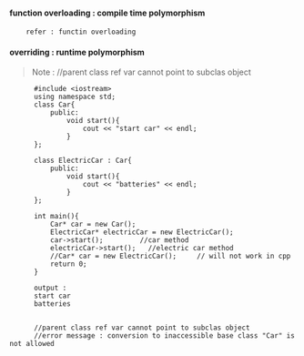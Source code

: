 #### function overloading : compile time polymorphism
        refer : functin overloading

#### overriding : runtime polymorphism


> Note : //parent class ref var cannot point to subclas object


          #include <iostream>
          using namespace std;
          class Car{
              public:
                  void start(){
                      cout << "start car" << endl;
                  }
          };
          
          class ElectricCar : Car{
              public:
                  void start(){
                      cout << "batteries" << endl;
                  }
          };

          int main(){
              Car* car = new Car();
              ElectricCar* electricCar = new ElectricCar();
              car->start();         //car method
              electricCar->start();   //electric car method
              //Car* car = new ElectricCar();     // will not work in cpp
              return 0;
          }

          output :
          start car
          batteries
          
          
          //parent class ref var cannot point to subclas object
          //error message : conversion to inaccessible base class "Car" is not allowed
